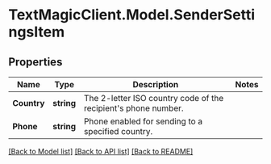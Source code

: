 # TextMagicClient.Model.SenderSettingsItem
## Properties

Name | Type | Description | Notes
------------ | ------------- | ------------- | -------------
**Country** | **string** | The 2-letter ISO country code of the recipient&#39;s phone number.  | 
**Phone** | **string** | Phone enabled for sending to a specified country. | 

[[Back to Model list]](../README.md#documentation-for-models) [[Back to API list]](../README.md#documentation-for-api-endpoints) [[Back to README]](../README.md)

